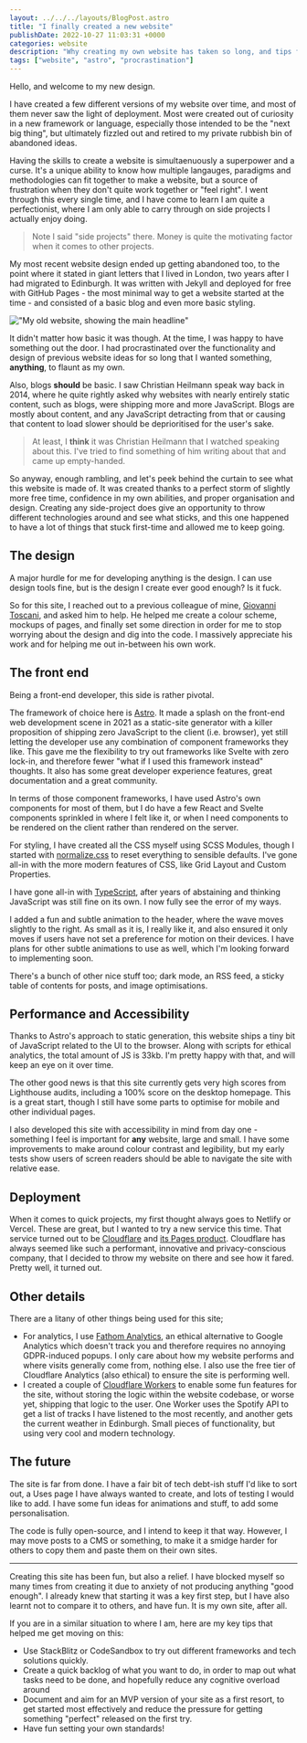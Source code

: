 ```yaml
---
layout: ../../../layouts/BlogPost.astro
title: "I finally created a new website"
publishDate: 2022-10-27 11:03:31 +0000
categories: website
description: "Why creating my own website has taken so long, and tips for getting past procrastination hurdles"
tags: ["website", "astro", "procrastination"]
---
```


Hello, and welcome to my new design.

I have created a few different versions of my website over time, and most of them never saw the light of deployment. Most were created out of curiosity in a new framework or language, especially those intended to be the "next big thing", but ultimately fizzled out and retired to my private rubbish bin of abandoned ideas.

Having the skills to create a website is simultaenuously a superpower and a curse. It's a unique ability to know how multiple langauges, paradigms and methodologies can fit together to make a website, but a source of frustration when they don't quite work together or "feel right". I went through this every single time, and I have come to learn I am quite a perfectionist, where I am only able to carry through on side projects I actually enjoy doing.

> Note I said "side projects" there. Money is quite the motivating factor when it comes to other projects.

My most recent website design ended up getting abandoned too, to the point where it stated in giant letters that I lived in London, two years after I had migrated to Edinburgh. It was written with Jekyll and deployed for free with GitHub Pages - the most minimal way to get a website started at the time - and consisted of a basic blog and even more basic styling.

!["My old website, showing the main headline"](/assets/images/website-pre-2022.png)

It didn't matter how basic it was though. At the time, I was happy to have something out the door. I had procrastinated over the functionality and design of previous website ideas for so long that I wanted something, **anything**, to flaunt as my own.

Also, blogs **should** be basic. I saw Christian Heilmann speak way back in 2014, where he quite rightly asked why websites with nearly entirely static content, such as blogs, were shipping more and more JavaScript. Blogs are mostly about content, and any JavaScript detracting from that or causing that content to load slower should be deprioritised for the user's sake.

> At least, I **think** it was Christian Heilmann that I watched speaking about this. I've tried to find something of him writing about that and came up empty-handed.

So anyway, enough rambling, and let's peek behind the curtain to see what this website is made of. It was created thanks to a perfect storm of slightly more free time, confidence in my own abilities, and proper organisation and design. Creating any side-project does give an opportunity to throw different technologies around and see what sticks, and this one happened to have a lot of things that stuck first-time and allowed me to keep going.

## The design

A major hurdle for me for developing anything is the design. I can use design tools fine, but is the design I create ever good enough? Is it fuck.

So for this site, I reached out to a previous colleague of mine, [Giovanni Toscani](https://www.linkedin.com/in/giovanni-toscani-9a9058149), and asked him to help. He helped me create a colour scheme, mockups of pages, and finally set some direction in order for me to stop worrying about the design and dig into the code. I massively appreciate his work and for helping me out in-between his own work.

## The front end

Being a front-end developer, this side is rather pivotal.

The framework of choice here is [Astro](https://astro.build/). It made a splash on the front-end web development scene in 2021 as a static-site generator with a killer proposition of shipping zero JavaScript to the client (i.e. browser), yet still letting the developer use any combination of component frameworks they like. This gave me the flexibility to try out frameworks like Svelte with zero lock-in, and therefore fewer "what if I used this framework instead" thoughts. It also has some great developer experience features, great documentation and a great community.

In terms of those component frameworks, I have used Astro's own components for most of them, but I do have a few React and Svelte components sprinkled in where I felt like it, or when I need components to be rendered on the client rather than rendered on the server.

For styling, I have created all the CSS myself using SCSS Modules, though I started with [normalize.css](https://necolas.github.io/normalize.css/) to reset everything to sensible defaults. I've gone all-in with the more modern features of CSS, like Grid Layout and Custom Properties.

I have gone all-in with [TypeScript](https://www.typescriptlang.org/), after years of abstaining and thinking JavaScript was still fine on its own. I now fully see the error of my ways.

I added a fun and subtle animation to the header, where the wave moves slightly to the right. As small as it is, I really like it, and also ensured it only moves if users have not set a preference for motion on their devices. I have plans for other subtle animations to use as well, which I'm looking forward to implementing soon.

There's a bunch of other nice stuff too; dark mode, an RSS feed, a sticky table of contents for posts, and image optimisations.

## Performance and Accessibility

Thanks to Astro's approach to static generation, this website ships a tiny bit of JavaScript related to the UI to the browser. Along with scripts for ethical analytics, the total amount of JS is 33kb. I'm pretty happy with that, and will keep an eye on it over time.

The other good news is that this site currently gets very high scores from Lighthouse audits, including a 100% score on the desktop homepage. This is a great start, though I still have some parts to optimise for mobile and other individual pages.

I also developed this site with accessibility in mind from day one - something I feel is important for **any** website, large and small. I have some improvements to make around colour contrast and legibility, but my early tests show users of screen readers should be able to navigate the site with relative ease.

## Deployment

When it comes to quick projects, my first thought always goes to Netlify or Vercel. These are great, but I wanted to try a new service this time. That service turned out to be [Cloudflare](https://www.cloudflare.com/) and [its Pages product](https://pages.cloudflare.com/). Cloudflare has always seemed like such a performant, innovative and privacy-conscious company, that I decided to throw my website on there and see how it fared. Pretty well, it turned out.

## Other details

There are a litany of other things being used for this site;

- For analytics, I use [Fathom Analytics](https://usefathom.com/), an ethical alternative to Google Analytics which doesn't track you and therefore requires no annoying GDPR-induced popups. I only care about how my website performs and where visits generally come from, nothing else. I also use the free tier of Cloudflare Analytics (also ethical) to ensure the site is performing well.
- I created a couple of [Cloudflare Workers](https://workers.cloudflare.com/) to enable some fun features for the site, without storing the logic within the website codebase, or worse yet, shipping that logic to the user. One Worker uses the Spotify API to get a list of tracks I have listened to the most recently, and another gets the current weather in Edinburgh. Small pieces of functionality, but using very cool and modern technology.

## The future

The site is far from done. I have a fair bit of tech debt-ish stuff I'd like to sort out, a Uses page I have always wanted to create, and lots of testing I would like to add. I have some fun ideas for animations and stuff, to add some personalisation.

The code is fully open-source, and I intend to keep it that way. However, I may move posts to a CMS or something, to make it a smidge harder for others to copy them and paste them on their own sites.

---

Creating this site has been fun, but also a relief. I have blocked myself so many times from creating it due to anxiety of not producing anything "good enough". I already knew that starting it was a key first step, but I have also learnt not to compare it to others, and have fun. It is my own site, after all.

If you are in a similar situation to where I am, here are my key tips that helped me get moving on this:

- Use StackBlitz or CodeSandbox to try out different frameworks and tech solutions quickly.
- Create a quick backlog of what you want to do, in order to map out what tasks need to be done, and hopefully reduce any cognitive overload around
- Document and aim for an MVP version of your site as a first resort, to get started most effectively and reduce the pressure for getting something "perfect" released on the first try.
- Have fun setting your own standards!
